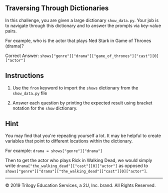 ## Traversing Through Dictionaries

In this challenge, you are given a large dictionary `show_data.py`. Your job is to navigate through this dictionary and to answer the prompts via key-value pairs.

For example, who is the actor that plays Ned Stark in Game of Thrones (drama)?

Correct Answer: `shows["genre"]["drama"]["game_of_thrones"]["cast"][0]["actor"]`

## Instructions

1. Use the `from` keyword to import the `shows` dictionary from the `show_data.py` file

2. Answer each question by printing the expected result using bracket notation for the `show` dictionary.

## Hint

You may find that you're repeating yourself a lot. It may be helpful to create variables that point to different locations within the dictionary.

For example: `drama = shows["genre"]["drama"]`

Then to get the actor who plays Rick in Walking Dead, we would simply write `drama["the_walking_dead"]["cast"][0]["actor"]` as opposed to `shows["genre"]["drama"]["the_walking_dead"]["cast"][0]["actor"]`.

---

© 2019 Trilogy Education Services, a 2U, Inc. brand. All Rights Reserved.
